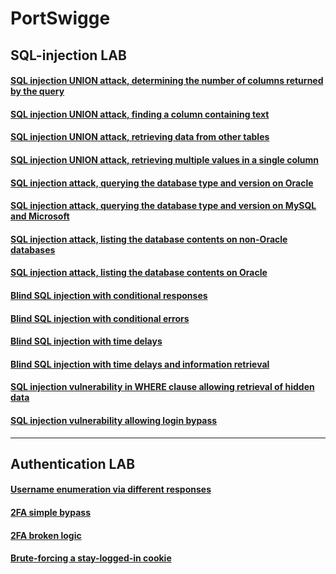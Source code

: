 # PortSwigge                                                                                                                          
## SQL-injection LAB
#### [SQL injection UNION attack, determining the number of columns returned by the query ](https://github.com/mohnad-0b/PortSwigge/blob/main/SQL_Injection/SQL_LAB_01.py)
#### [SQL injection UNION attack, finding a column containing text](https://github.com/mohnad-0b/PortSwigge/blob/main/SQL_Injection/SQL_LAB_02.py)
#### [SQL injection UNION attack, retrieving data from other tables](https://github.com/mohnad-0b/PortSwigge/blob/main/SQL_Injection/SQL_LAB_03.py)
#### [SQL injection UNION attack, retrieving multiple values in a single column](https://github.com/mohnad-0b/PortSwigge/blob/main/SQL_Injection/SQL_LAB_04.py)
#### [SQL injection attack, querying the database type and version on Oracle](https://github.com/mohnad-0b/PortSwigge/blob/main/SQL_Injection/SQL_LAB_05.py)
#### [SQL injection attack, querying the database type and version on MySQL and Microsoft](https://github.com/mohnad-0b/PortSwigge/blob/main/SQL_Injection/SQL_LAB_06.py)
#### [SQL injection attack, listing the database contents on non-Oracle databases](https://github.com/mohnad-0b/PortSwigge/blob/main/SQL_Injection/SQL_LAB_07.py)
#### [SQL injection attack, listing the database contents on Oracle](https://github.com/mohnad-0b/PortSwigge/blob/main/SQL_Injection/SQL_LAB_08.py)
#### [Blind SQL injection with conditional responses](https://github.com/mohnad-0b/PortSwigge/blob/main/SQL_Injection/SQL_LAB_09.py)
#### [Blind SQL injection with conditional errors](https://github.com/mohnad-0b/PortSwigge/blob/main/SQL_Injection/SQL_LAB_10.py)
#### [Blind SQL injection with time delays](https://github.com/mohnad-0b/PortSwigge/blob/main/SQL_Injection/SQL_LAB_11.py)
#### [Blind SQL injection with time delays and information retrieval](https://github.com/mohnad-0b/PortSwigge/blob/main/SQL_Injection/SQL_LAB_12.py)
#### [SQL injection vulnerability in WHERE clause allowing retrieval of hidden data](https://github.com/mohnad-0b/PortSwigge/blob/main/SQL_Injection/SQL_LAB_13.py)
#### [SQL injection vulnerability allowing login bypass](https://github.com/mohnad-0b/PortSwigge/blob/main/SQL_Injection/SQL_LAB_14.py)
---
## Authentication LAB
#### [Username enumeration via different responses ](https://github.com/mohnad-0b/PortSwigge/blob/main/Authentication/Auth_LAB_01.py)
#### [2FA simple bypass ](https://github.com/mohnad-0b/PortSwigge/blob/main/Authentication/Auth_LAB_02.py)
#### [2FA broken logic ](https://github.com/mohnad-0b/PortSwigge/blob/main/Authentication/Auth_LAB_08.py)
#### [Brute-forcing a stay-logged-in cookie](https://github.com/mohnad-0b/PortSwigge/blob/main/Authentication/Auth_LAB_09.py)

